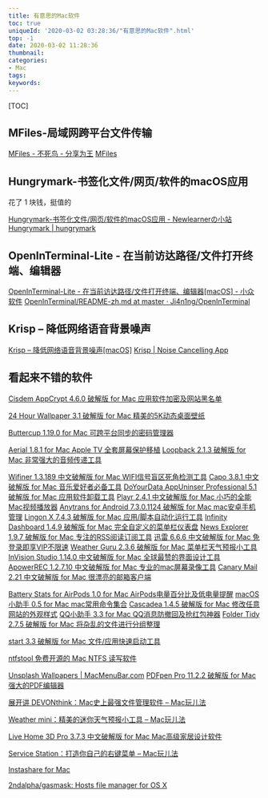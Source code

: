 ```yaml
---
title: 有意思的Mac软件
toc: true
uniqueId: '2020-03-02 03:28:36/"有意思的Mac软件".html'
top: -1
date: 2020-03-02 11:28:36
thumbnail:
categories:
- Mac
tags:
keywords:
---
```



[TOC]

<!--more-->



## MFiles-局域网跨平台文件传输

[MFiles - 不死鸟 - 分享为王](https://hao.su/3449/)
[MFiles](http://mfiles.maokebing.com/)

## Hungrymark-书签化文件/网页/软件的macOS应用

花了 1 块钱，挺值的

[Hungrymark-书签化文件/网页/软件的macOS应用 - Newlearnerの小站](https://www.newlearner.site/2019/10/20/hungrymark.html)
[Hungrymark | hungrymark](https://zhengying.github.io/hungrymark/)

## OpenInTerminal-Lite - 在当前访达路径/文件打开终端、编辑器

[OpenInTerminal-Lite - 在当前访达路径/文件打开终端、编辑器[macOS] - 小众软件](https://www.appinn.com/openinterminal-lite/)
[OpenInTerminal/README-zh.md at master · Ji4n1ng/OpenInTerminal](https://github.com/Ji4n1ng/OpenInTerminal/blob/master/Resources/README-zh.md)

## Krisp – 降低网络语音背景噪声

[Krisp – 降低网络语音背景噪声[macOS]](http://www.apprcn.com/krisp.html)
[Krisp | Noise Cancelling App](https://krisp.ai/)



## 看起来不错的软件

[Cisdem AppCrypt 4.6.0 破解版 for Mac 应用软件加密及网站黑名单](https://www.macwk.com/soft/cisdem-appcrypt)

[24 Hour Wallpaper 3.1 破解版 for Mac 精美的5K动态桌面壁纸](https://www.macwk.com/soft/24-hour-wallpaper)

[Buttercup 1.19.0 for Mac 可跨平台同步的密码管理器](https://www.macwk.com/soft/buttercup)

[Aerial 1.8.1 for Mac Apple TV 全套屏幕保护移植](https://www.macwk.com/soft/aerial)
[Loopback 2.1.3 破解版 for Mac 非常强大的音频传递工具](https://www.macwk.com/soft/loopback)

[Wifiner 1.3.189 中文破解版 for Mac WIFI信号盲区死角检测工具](https://www.macwk.com/soft/wifiner)
[Capo 3.8.1 中文破解版 for Mac 音乐爱好者必备工具](https://www.macwk.com/soft/capo)
[DoYourData AppUninser Professional 5.1 破解版 for Mac 应用软件卸载工具](https://www.macwk.com/soft/doyourdata-appuninser)
[Playr 2.4.1 中文破解版 for Mac 小巧的全能Mac视频播放器](https://www.macwk.com/soft/playr)
[Anytrans for Android 7.3.0.1124 破解版 for Mac mac安卓手机管理](https://www.macwk.com/soft/anytrans-for-android)
[Lingon X 7.4.3 破解版 for Mac 应用/脚本自动化运行工具](https://www.macwk.com/soft/lingon-x)
[Infinity Dashboard 1.4.9 破解版 for Mac 完全自定义的菜单栏仪表盘](https://www.macwk.com/soft/infinity-dashboard)
[News Explorer 1.9.7 破解版 for Mac 专注的RSS阅读订阅工具](https://www.macwk.com/soft/news-explorer)
[迅雷 6.6.6 中文破解版 for Mac 免登录即享VIP不限速](https://www.macwk.com/soft/thunder)
[Weather Guru 2.3.6 破解版 for Mac 菜单栏天气预报小工具](https://www.macwk.com/soft/weather-guru)
[InVision Studio 1.14.0 中文破解版 for Mac 全球最赞的界面设计工具](https://www.macwk.com/soft/invision-studio)
[ApowerREC 1.2.7.10 中文破解版 for Mac 专业的mac屏幕录像工具](https://www.macwk.com/soft/apowerrec)
[Canary Mail 2.21 中文破解版 for Mac 很漂亮的邮箱客户端](https://www.macwk.com/soft/canary-mail)



[Battery Stats for AirPods 1.0 for Mac AirPods电量百分比及低电量提醒](https://www.macwk.com/soft/battery-stats-for-airpods)
[macOS小助手 0.5 for Mac mac常用命令集合](https://www.macwk.com/soft/macos-assistant-macwk)
[Cascadea 1.4.5 破解版 for Mac 修改任意网站的外观样式](https://www.macwk.com/soft/cascadea)
[QQ小助手 3.3 for Mac QQ消息防撤回及抢红包神器](https://www.macwk.com/soft/qq-extension)
[Folder Tidy 2.7.5 破解版 for Mac 将杂乱的文件进行分组整理](https://www.macwk.com/soft/folder-tidy)

[start 3.3 破解版 for Mac 文件/应用快速启动工具](https://www.macwk.com/soft/start)

[ntfstool 免费开源的 Mac NTFS 读写软件](https://github.com/ntfstool/ntfstool/blob/master/README-CN.md)



[Unsplash Wallpapers | MacMenuBar.com](https://macmenubar.com/unsplash-wallpapers/)
[PDFpen Pro 11.2.2 破解版 for Mac 强大的PDF编辑器](https://www.macwk.com/soft/pdfpen)

[展开讲 DEVONthink：Mac史上最强文件管理软件 – Mac玩儿法](https://www.waerfa.com/devonthink-deep-review-one)

[Weather mini：精美的迷你天气预报小工具 – Mac玩儿法](https://www.waerfa.com/weather-mini-review)

[Live Home 3D Pro 3.7.3 中文破解版 for Mac Mac高级家居设计软件](https://www.macwk.com/soft/live-home-3d)

[Service Station：打造你自己的右键菜单 – Mac玩儿法](https://www.waerfa.com/service-station-review)

[Instashare for Mac](http://instashareapp.com/mac.html)



[2ndalpha/gasmask: Hosts file manager for OS X](https://github.com/2ndalpha/gasmask)
